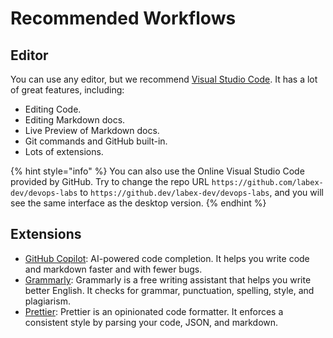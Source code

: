 # Recommended Workflows

## Editor

You can use any editor, but we recommend [Visual Studio Code](https://code.visualstudio.com/). It has a lot of great features, including:

- Editing Code.
- Editing Markdown docs.
- Live Preview of Markdown docs.
- Git commands and GitHub built-in.
- Lots of extensions.

{% hint style="info" %}
You can also use the Online Visual Studio Code provided by GitHub. Try to change the repo URL `https://github.com/labex-dev/devops-labs` to `https://github.dev/labex-dev/devops-labs`, and you will see the same interface as the desktop version.
{% endhint %}

## Extensions

- [GitHub Copilot](https://marketplace.visualstudio.com/items?itemName=GitHub.copilot): AI-powered code completion. It helps you write code and markdown faster and with fewer bugs.
- [Grammarly](https://marketplace.visualstudio.com/items?itemName=znck.grammarly): Grammarly is a free writing assistant that helps you write better English. It checks for grammar, punctuation, spelling, style, and plagiarism.
- [Prettier](https://marketplace.visualstudio.com/items?itemName=esbenp.prettier-vscode): Prettier is an opinionated code formatter. It enforces a consistent style by parsing your code, JSON, and markdown.
